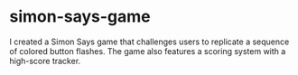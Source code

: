# simon-says-game
I created a Simon Says game that challenges users to replicate a sequence of colored button flashes. The game also features a scoring system with a high-score tracker.
